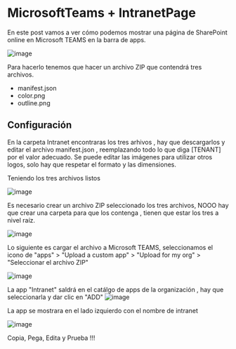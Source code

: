# MicrosoftTeams + IntranetPage

En este post vamos a ver cómo podemos mostrar una página de SharePoint online en Microsoft TEAMS en la barra de apps.

![image](https://user-images.githubusercontent.com/50918464/135352248-83c30000-f8a2-429e-9104-e99ada79a590.png)

Para hacerlo tenemos que hacer un archivo ZIP que contendrá tres archivos.
* manifest.json
* color.png
* outline.png


## Configuración

En la carpeta Intranet encontraras los tres arhivos , hay que descargarlos y  editar el archivo manifest.json , reemplazando todo lo que diga [TENANT] por el valor adecuado.
Se puede editar las imágenes para utilizar otros logos, solo hay que respetar el formato y las dimensiones.

Teniendo los tres archivos listos

![image](https://user-images.githubusercontent.com/50918464/135354186-7ab1c97b-924b-47c2-92c5-28da5dbf2b01.png)

Es necesario crear un archivo ZIP seleccionado los tres archivos, NOOO hay que crear una carpeta para que los contenga , tienen que estar los tres a nivel raíz.

![image](https://user-images.githubusercontent.com/50918464/135354467-6b6c51a9-811d-49f2-bfff-c8ee7c33a30d.png)

Lo siguiente es cargar el archivo a Microsoft TEAMS, seleccionamos el icono de "apps" > "Upload a custom app" > "Upload for my org" > "Seleccionar el archivo ZIP"

![image](https://user-images.githubusercontent.com/50918464/135354684-7a78d65c-4764-4e4a-8fe6-b94fef634c03.png) 

La app "Intranet" saldrá en el catálgo de apps de la organización , hay que seleccionarla y dar clic en "ADD"
![image](https://user-images.githubusercontent.com/50918464/135355049-c1a4eb6f-f0a0-44bd-922a-8951dcae9b3d.png)

La  app se mostrara en el lado izquierdo con el nombre de intranet

![image](https://user-images.githubusercontent.com/50918464/135354882-3f43b389-0ce1-4bdb-929e-2e6e6c7f1415.png)

Copia, Pega, Edita y Prueba !!!

